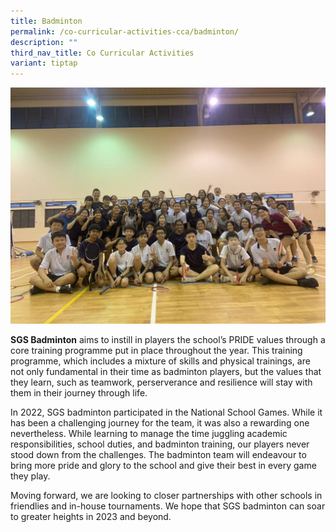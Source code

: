 ```yaml
---
title: Badminton
permalink: /co-curricular-activities-cca/badminton/
description: ""
third_nav_title: Co Curricular Activities
variant: tiptap
---
```

![](/images/Badminton1.jpeg)

**SGS Badminton** aims to instill in players the school’s PRIDE values through a core training programme put in place throughout the year. This training programme, which includes a mixture of skills and physical trainings, are not only fundamental in their time as badminton players, but the values that they learn, such as teamwork, perserverance and resilience will stay with them in their journey through life.

In 2022, SGS badminton participated in the National School Games. While it has been a challenging journey for the team, it was also a rewarding one nevertheless. While learning to manage the time juggling academic responsibilities, school duties, and badminton training, our players never stood down from the challenges. The badminton team will endeavour to bring more pride and glory to the school and give their best in every game they play.

Moving forward, we are looking to closer partnerships with other schools in friendlies and in-house tournaments. We hope that SGS badminton can soar to greater heights in 2023 and beyond.
